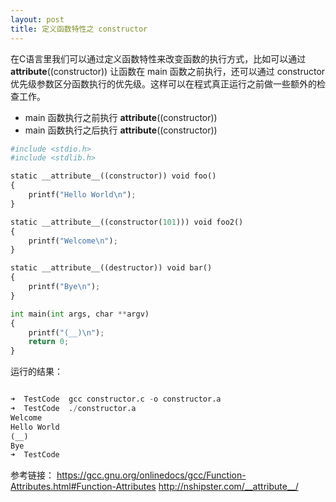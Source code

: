 ```yaml
---
layout: post
title: 定义函数特性之 constructor
---
```


在C语言里我们可以通过定义函数特性来改变函数的执行方式，比如可以通过 __attribute__((constructor)) 让函数在 main 函数之前执行，还可以通过 constructor 优先级参数区分函数执行的优先级。这样可以在程式真正运行之前做一些额外的检查工作。

+ main 函数执行之前执行 __attribute__((constructor))
+ main 函数执行之后执行 __attribute__((constructor))

```python
#include <stdio.h>
#include <stdlib.h>

static __attribute__((constructor)) void foo()
{
    printf("Hello World\n");
}

static __attribute__((constructor(101))) void foo2()
{
    printf("Welcome\n");
}

static __attribute__((destructor)) void bar()
{
    printf("Bye\n");
}

int main(int args, char **argv)
{
    printf("(__)\n");
    return 0;
}


```
运行的结果：

```python

➜  TestCode  gcc constructor.c -o constructor.a
➜  TestCode  ./constructor.a
Welcome
Hello World
(__)
Bye
➜  TestCode

```

参考链接：
https://gcc.gnu.org/onlinedocs/gcc/Function-Attributes.html#Function-Attributes
http://nshipster.com/__attribute__/
